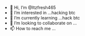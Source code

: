 - 👋 Hi, I’m @Itzfresh465 
- 👀 I’m interested in ...hacking btc
- 🌱 I’m currently learning ...hack btc 
- 💞️ I’m looking to collaborate on ...
- 📫 How to reach me ...

<!---
Itzfresh465/Itzfresh465 is a ✨ special ✨ repository because its `README.md` (this file) appears on your GitHub profile.
You can click the Preview link to take a look at your changes.
--->
